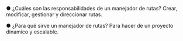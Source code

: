 ● ¿Cuáles son las responsabilidades de un manejador de rutas?
Crear, modificar, gestionar y direccionar rutas.

● ¿Para qué sirve un manejador de rutas?
Para hacer de un proyecto dinamico y escalable.